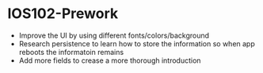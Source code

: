 # IOS102-Prework
- Improve the UI by using different fonts/colors/background
- Research persistence to learn how to store the information so when app reboots the informatoin remains
- Add more fields to crease a more thorough introduction


